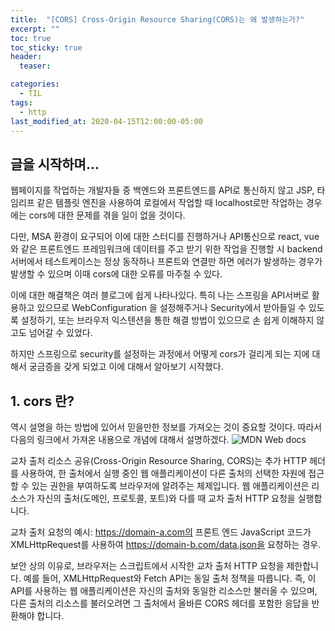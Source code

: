 ```yaml
---
title:  "[CORS] Cross-Origin Resource Sharing(CORS)는 왜 발생하는가?"
excerpt: ""
toc: true
toc_sticky: true
header:
  teaser: 

categories:
  - TIL
tags:
  - http
last_modified_at: 2020-04-15T12:00:00-05:00
---
```


## 글을 시작하며... 

웹페이지를 작업하는 개발자들 중 백엔드와 프론트엔드를 API로 통신하지 않고 JSP, 타임리프 같은 템플릿 엔진을 사용하여 로컬에서 작업할 때 localhost로만 작업하는 경우에는 cors에 대한 문제를 겪을 일이 없을 것이다. 

다만, MSA 환경이 요구되어 이에 대한 스터디를 진행하거나 API통신으로 react, vue와 같은 프론트엔드 프레임워크에 데이터를 주고 받기 위한 작업을 진행할 시 backend서버에서 테스트케이스는 정상 동작하나 프론트와 연결만 하면 에러가 발생하는 경우가 발생할 수 있으며 이때 cors에 대한 오류를 마주칠 수 있다.

이에 대한 해결책은 여러 블로그에 쉽게 나타나있다. 특히 나는 스프링을 API서버로 활용하고 있으므로 WebConfiguration 을 설정해주거나 Security에서 받아들일 수 있도록 설정하기, 또는 브라우저 익스텐션을 통한 해결 방법이 있으므로 손 쉽게 이해하지 않고도 넘어갈 수 있었다.

하지만 스프링으로 security를 설정하는 과정에서 어떻게 cors가 걸리게 되는 지에 대해서 궁금증을 갖게 되었고 이에 대해서 알아보기 시작했다.

## 1. cors 란?

역시 설명을 하는 방법에 있어서 믿을만한 정보를 가져오는 것이 중요할 것이다.
따라서 다음의 링크에서 가져온 내용으로 개념에 대해서 설명하겠다.
![MDN Web docs](https://developer.mozilla.org/ko/docs/Web/HTTP/CORS)

교차 출처 리소스 공유(Cross-Origin Resource Sharing, CORS)는 추가 HTTP 헤더를 사용하여, 한 출처에서 실행 중인 웹 애플리케이션이 다른 출처의 선택한 자원에 접근할 수 있는 권한을 부여하도록 브라우저에 알려주는 체제입니다. 웹 애플리케이션은 리소스가 자신의 출처(도메인, 프로토콜, 포트)와 다를 때 교차 출처 HTTP 요청을 실행합니다.

교차 출처 요청의 예시: https://domain-a.com의 프론트 엔드 JavaScript 코드가 XMLHttpRequest를 사용하여 https://domain-b.com/data.json을 요청하는 경우.

보안 상의 이유로, 브라우저는 스크립트에서 시작한 교차 출처 HTTP 요청을 제한합니다. 예를 들어, XMLHttpRequest와 Fetch API는 동일 출처 정책을 따릅니다. 즉, 이 API를 사용하는 웹 애플리케이션은 자신의 출처와 동일한 리소스만 불러올 수 있으며, 다른 출처의 리소스를 불러오려면 그 출처에서 올바른 CORS 헤더를 포함한 응답을 반환해야 합니다.


